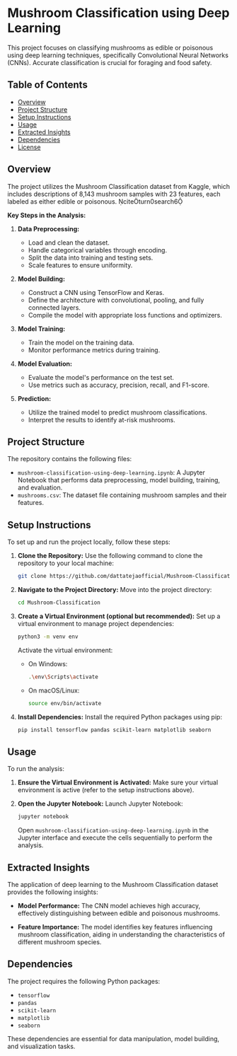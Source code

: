 # Mushroom Classification using Deep Learning

This project focuses on classifying mushrooms as edible or poisonous using deep learning techniques, specifically Convolutional Neural Networks (CNNs). Accurate classification is crucial for foraging and food safety.

## Table of Contents

- [Overview](#overview)
- [Project Structure](#project-structure)
- [Setup Instructions](#setup-instructions)
- [Usage](#usage)
- [Extracted Insights](#extracted-insights)
- [Dependencies](#dependencies)
- [License](#license)

## Overview

The project utilizes the Mushroom Classification dataset from Kaggle, which includes descriptions of 8,143 mushroom samples with 23 features, each labeled as either edible or poisonous. citeturn0search6

**Key Steps in the Analysis:**

1. **Data Preprocessing:**
   - Load and clean the dataset.
   - Handle categorical variables through encoding.
   - Split the data into training and testing sets.
   - Scale features to ensure uniformity.

2. **Model Building:**
   - Construct a CNN using TensorFlow and Keras.
   - Define the architecture with convolutional, pooling, and fully connected layers.
   - Compile the model with appropriate loss functions and optimizers.

3. **Model Training:**
   - Train the model on the training data.
   - Monitor performance metrics during training.

4. **Model Evaluation:**
   - Evaluate the model's performance on the test set.
   - Use metrics such as accuracy, precision, recall, and F1-score.

5. **Prediction:**
   - Utilize the trained model to predict mushroom classifications.
   - Interpret the results to identify at-risk mushrooms.

## Project Structure

The repository contains the following files:

- `mushroom-classification-using-deep-learning.ipynb`: A Jupyter Notebook that performs data preprocessing, model building, training, and evaluation.
- `mushrooms.csv`: The dataset file containing mushroom samples and their features.

## Setup Instructions

To set up and run the project locally, follow these steps:

1. **Clone the Repository:**
   Use the following command to clone the repository to your local machine:

   ```bash
   git clone https://github.com/dattatejaofficial/Mushroom-Classification.git
   ```

2. **Navigate to the Project Directory:**
   Move into the project directory:

   ```bash
   cd Mushroom-Classification
   ```

3. **Create a Virtual Environment (optional but recommended):**
   Set up a virtual environment to manage project dependencies:

   ```bash
   python3 -m venv env
   ```

   Activate the virtual environment:

   - On Windows:
     ```bash
     .\env\Scripts\activate
     ```
   - On macOS/Linux:
     ```bash
     source env/bin/activate
     ```

4. **Install Dependencies:**
   Install the required Python packages using pip:

   ```bash
   pip install tensorflow pandas scikit-learn matplotlib seaborn
   ```

## Usage

To run the analysis:

1. **Ensure the Virtual Environment is Activated:**
   Make sure your virtual environment is active (refer to the setup instructions above).

2. **Open the Jupyter Notebook:**
   Launch Jupyter Notebook:

   ```bash
   jupyter notebook
   ```

   Open `mushroom-classification-using-deep-learning.ipynb` in the Jupyter interface and execute the cells sequentially to perform the analysis.

## Extracted Insights

The application of deep learning to the Mushroom Classification dataset provides the following insights:

- **Model Performance:** The CNN model achieves high accuracy, effectively distinguishing between edible and poisonous mushrooms.

- **Feature Importance:** The model identifies key features influencing mushroom classification, aiding in understanding the characteristics of different mushroom species.

## Dependencies

The project requires the following Python packages:

- `tensorflow`
- `pandas`
- `scikit-learn`
- `matplotlib`
- `seaborn`

These dependencies are essential for data manipulation, model building, and visualization tasks.
